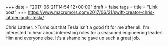 +++
date = "2017-06-21T14:54:12+00:00"
draft = false
tags = 
title = "Link post"
+++
https://www.macrumors.com/2017/06/21/swift-creator-chris-lattner-quits-tesla/

Chris Lattner: >Turns out that Tesla isn't a good fit for me after all. I'm interested to hear about interesting roles for a seasoned engineering leader! Him and everyone else. It's a shame he gave up such a great job.
